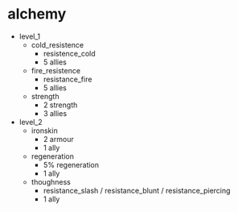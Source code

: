 # alchemy

* level_1
  * cold_resistence
    * resistence_cold
    * 5 allies
  * fire_resistence
    * resistance_fire
    * 5 allies
  * strength
    * 2 strength
    * 3 allies
* level_2
  * ironskin
    * 2 armour
    * 1 ally
  * regeneration
    * 5% regeneration
    * 1 ally
  * thoughness
    * resistance_slash / resistance_blunt / resistance_piercing
    * 1 ally
